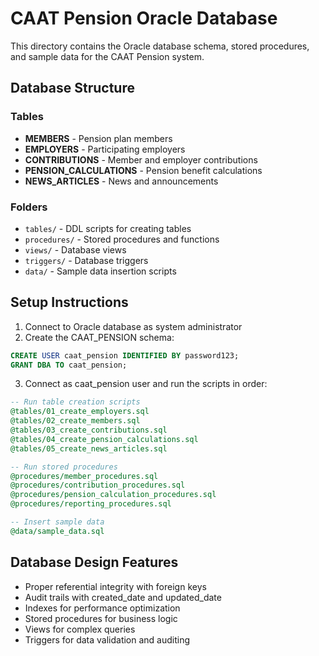 # CAAT Pension Oracle Database

This directory contains the Oracle database schema, stored procedures, and sample data for the CAAT Pension system.

## Database Structure

### Tables
- **MEMBERS** - Pension plan members
- **EMPLOYERS** - Participating employers
- **CONTRIBUTIONS** - Member and employer contributions
- **PENSION_CALCULATIONS** - Pension benefit calculations
- **NEWS_ARTICLES** - News and announcements

### Folders
- `tables/` - DDL scripts for creating tables
- `procedures/` - Stored procedures and functions
- `views/` - Database views
- `triggers/` - Database triggers
- `data/` - Sample data insertion scripts

## Setup Instructions

1. Connect to Oracle database as system administrator
2. Create the CAAT_PENSION schema:
```sql
CREATE USER caat_pension IDENTIFIED BY password123;
GRANT DBA TO caat_pension;
```

3. Connect as caat_pension user and run the scripts in order:
```sql
-- Run table creation scripts
@tables/01_create_employers.sql
@tables/02_create_members.sql
@tables/03_create_contributions.sql
@tables/04_create_pension_calculations.sql
@tables/05_create_news_articles.sql

-- Run stored procedures
@procedures/member_procedures.sql
@procedures/contribution_procedures.sql
@procedures/pension_calculation_procedures.sql
@procedures/reporting_procedures.sql

-- Insert sample data
@data/sample_data.sql
```

## Database Design Features

- Proper referential integrity with foreign keys
- Audit trails with created_date and updated_date
- Indexes for performance optimization
- Stored procedures for business logic
- Views for complex queries
- Triggers for data validation and auditing
